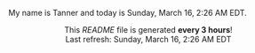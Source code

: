 My name is Tanner and today is Sunday, March 16, 2:26 AM EDT.

<p align="center">This <i>README</i> file is generated <b>every 3 hours</b>!</br>Last refresh: Sunday, March 16, 2:26 AM EDT<br /></p>
